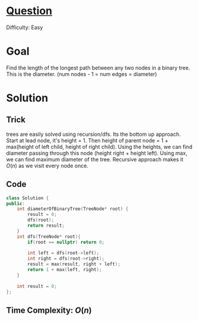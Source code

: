 # [Question](https://leetcode.com/problems/diameter-of-binary-tree/)
Difficulty: Easy
# Goal
Find the length of the longest path between any two nodes in a binary tree. This is the diameter. (num nodes - 1 = num edges = diameter)
# Solution
## Trick
trees are easily solved using recursion/dfs. Its the bottom up approach. Start at lead node, it's height = 1. Then height of parent node = 1 + max(height of left child, height of right child). Using the heights, we can find diameter passing through this node (height right + height left). Using max, we can find maximum diameter of the tree. Recursive approach makes it $O(n)$ as we visit every node once.
## Code
```cpp
class Solution {
public:
    int diameterOfBinaryTree(TreeNode* root) {
        result = 0; 
        dfs(root);
        return result;
    }
    int dfs(TreeNode* root){
        if(root == nullptr) return 0;
        
        int left = dfs(root->left);
        int right = dfs(root->right);
        result = max(result, right + left);
        return 1 + max(left, right);
    }
    
    int result = 0;
};
```
## Time Complexity: $O(n)$
